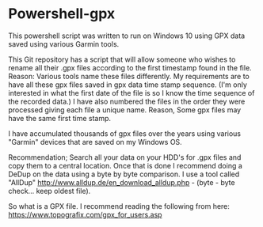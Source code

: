 # Powershell-gpx
This powershell script was written to run on Windows 10 using GPX data saved using various Garmin tools. 

This Git repository has a script that will allow someone who wishes to rename all their .gpx files according to the first timestamp found in the file. Reason: Various tools name these files differently. My requirements are to have all these gpx files saved in gpx data time stamp sequence. (I'm only interested in what the first date of the file is so I know the time sequence of the recorded data.) I have also numbered the files in the order they were processed giving each file a unique name. Reason, Some gpx files may have the same first time stamp. 

I have accumulated thousands of gpx files over the years using various "Garmin" devices that are saved on my Windows OS.

Recommendation; Search all your data on your HDD's for .gpx files and copy them to a central location. Once that is done I recommend doing a DeDup on the data using a byte by byte comparison. I use a tool called "AllDup" http://www.alldup.de/en_download_alldup.php - (byte - byte check... keep oldest file).

So what is a GPX file. I recommend reading the following from here: https://www.topografix.com/gpx_for_users.asp
 

